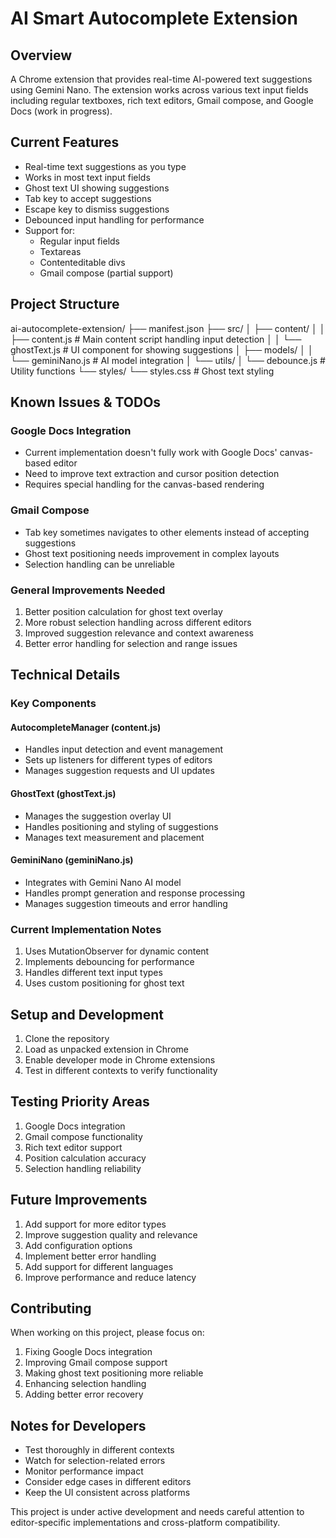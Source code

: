 # AI Smart Autocomplete Extension

## Overview
A Chrome extension that provides real-time AI-powered text suggestions using Gemini Nano. The extension works across various text input fields including regular textboxes, rich text editors, Gmail compose, and Google Docs (work in progress).

## Current Features
- Real-time text suggestions as you type
- Works in most text input fields
- Ghost text UI showing suggestions
- Tab key to accept suggestions
- Escape key to dismiss suggestions
- Debounced input handling for performance
- Support for:
  - Regular input fields
  - Textareas
  - Contenteditable divs
  - Gmail compose (partial support)

## Project Structure

ai-autocomplete-extension/
├── manifest.json
├── src/
│ ├── content/
│ │ ├── content.js # Main content script handling input detection
│ │ └── ghostText.js # UI component for showing suggestions
│ ├── models/
│ │ └── geminiNano.js # AI model integration
│ └── utils/
│ └── debounce.js # Utility functions
└── styles/
└── styles.css # Ghost text styling


## Known Issues & TODOs

### Google Docs Integration
- Current implementation doesn't fully work with Google Docs' canvas-based editor
- Need to improve text extraction and cursor position detection
- Requires special handling for the canvas-based rendering

### Gmail Compose
- Tab key sometimes navigates to other elements instead of accepting suggestions
- Ghost text positioning needs improvement in complex layouts
- Selection handling can be unreliable

### General Improvements Needed
1. Better position calculation for ghost text overlay
2. More robust selection handling across different editors
3. Improved suggestion relevance and context awareness
4. Better error handling for selection and range issues

## Technical Details

### Key Components

#### AutocompleteManager (content.js)
- Handles input detection and event management
- Sets up listeners for different types of editors
- Manages suggestion requests and UI updates

#### GhostText (ghostText.js)
- Manages the suggestion overlay UI
- Handles positioning and styling of suggestions
- Manages text measurement and placement

#### GeminiNano (geminiNano.js)
- Integrates with Gemini Nano AI model
- Handles prompt generation and response processing
- Manages suggestion timeouts and error handling

### Current Implementation Notes
1. Uses MutationObserver for dynamic content
2. Implements debouncing for performance
3. Handles different text input types
4. Uses custom positioning for ghost text

## Setup and Development

1. Clone the repository
2. Load as unpacked extension in Chrome
3. Enable developer mode in Chrome extensions
4. Test in different contexts to verify functionality

## Testing Priority Areas
1. Google Docs integration
2. Gmail compose functionality
3. Rich text editor support
4. Position calculation accuracy
5. Selection handling reliability

## Future Improvements
1. Add support for more editor types
2. Improve suggestion quality and relevance
3. Add configuration options
4. Implement better error handling
5. Add support for different languages
6. Improve performance and reduce latency

## Contributing
When working on this project, please focus on:
1. Fixing Google Docs integration
2. Improving Gmail compose support
3. Making ghost text positioning more reliable
4. Enhancing selection handling
5. Adding better error recovery

## Notes for Developers
- Test thoroughly in different contexts
- Watch for selection-related errors
- Monitor performance impact
- Consider edge cases in different editors
- Keep the UI consistent across platforms

This project is under active development and needs careful attention to editor-specific implementations and cross-platform compatibility.